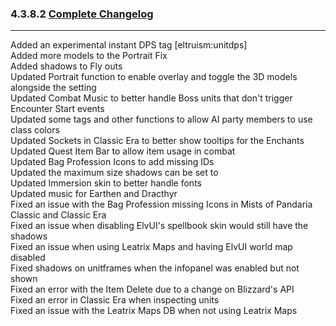 ### 4.3.8.2 [Complete Changelog](https://github.com/eltreum0/eltruism/blob/main/Changelog.md)
___
Added an experimental instant DPS tag [eltruism:unitdps]  
Added more models to the Portrait Fix  
Added shadows to Fly outs  
Updated Portrait function to enable overlay and toggle the 3D models alongside the setting  
Updated Combat Music to better handle Boss units that don't trigger Encounter Start events  
Updated some tags and other functions to allow AI party members to use class colors  
Updated Sockets in Classic Era to better show tooltips for the Enchants  
Updated Quest Item Bar to allow item usage in combat  
Updated Bag Profession Icons to add missing IDs  
Updated the maximum size shadows can be set to  
Updated Immersion skin to better handle fonts  
Updated music for Earthen and Dracthyr  
Fixed an issue with the Bag Profession missing Icons in Mists of Pandaria Classic and Classic Era  
Fixed an issue when disabling ElvUI's spellbook skin would still have the shadows  
Fixed an issue when using Leatrix Maps and having ElvUI world map disabled  
Fixed shadows on unitframes when the infopanel was enabled but not shown  
Fixed an error with the Item Delete due to a change on Blizzard's API  
Fixed an error in Classic Era when inspecting units  
Fixed an issue with the Leatrix Maps DB when not using Leatrix Maps
